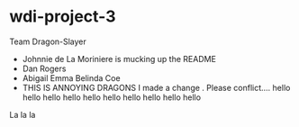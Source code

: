 # wdi-project-3
Team Dragon-Slayer

* Johnnie de La Moriniere is mucking up the README
* Dan Rogers
* Abigail Emma Belinda Coe
* THIS IS ANNOYING
DRAGONS
I made a change . Please conflict....
hello
hello
hello
hello
hello
hello
hello
hello
hello
hello




La la la
